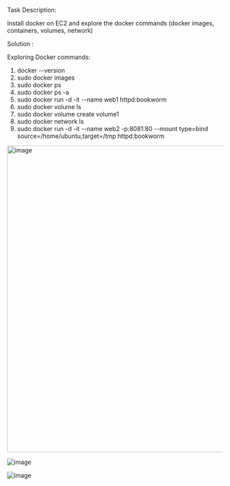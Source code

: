 Task Description:

Install docker on EC2 and explore the docker commands (docker images, containers, volumes, network)


Solution :

Exploring Docker commands:

1. docker --version
2. sudo docker images
3. sudo docker ps
4. sudo docker ps -a
5. sudo docker run -d -it --name web1 httpd:bookworm
6. sudo docker volume ls
7. sudo docker volume create volume1
8. sudo docker network ls
9. sudo docker run -d -it --name web2 -p:8081:80 --mount type=bind source=/home/ubuntu,target=/tmp httpd:bookworm


<img width="715" alt="image" src="https://github.com/user-attachments/assets/ead1b1d8-527b-40b0-a042-e980f105bedb" />

![image](https://github.com/user-attachments/assets/d55978f0-1f2b-4d58-b785-272e163aeddc)

![image](https://github.com/user-attachments/assets/58e3aa62-d7b5-4413-a0a9-942df9b38a81)


